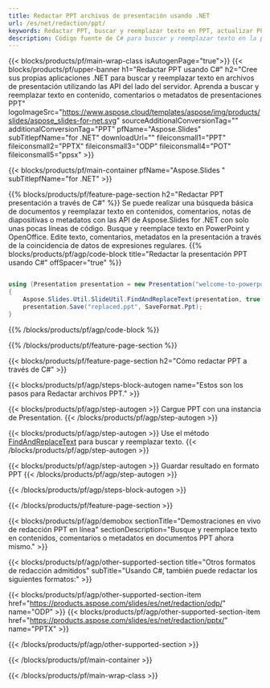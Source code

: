 ```yaml
---
title: Redactar PPT archivos de presentación usando .NET
url: /es/net/redaction/ppt/
keywords: Redactar PPT, buscar y reemplazar texto en PPT, actualizar PPT Presentación
description: Código fuente de C# para buscar y reemplazar texto en la presentación PPT.
---
```


{{< blocks/products/pf/main-wrap-class isAutogenPage="true">}}
{{< blocks/products/pf/upper-banner h1="Redactar PPT usando C#" h2="Cree sus propias aplicaciones .NET para buscar y reemplazar texto en archivos de presentación utilizando las API del lado del servidor. Aprenda a buscar y reemplazar texto en contenido, comentarios o metadatos de presentaciones PPT" logoImageSrc="https://www.aspose.cloud/templates/aspose/img/products/slides/aspose_slides-for-net.svg" sourceAdditionalConversionTag="" additionalConversionTag="PPT" pfName="Aspose.Slides" subTitlepfName="for .NET" downloadUrl="" fileiconsmall1="PPT" fileiconsmall2="PPTX" fileiconsmall3="ODP" fileiconsmall4="POT" fileiconsmall5="ppsx" >}}

{{< blocks/products/pf/main-container pfName="Aspose.Slides " subTitlepfName="for .NET" >}}

{{% blocks/products/pf/feature-page-section  h2="Redactar PPT presentación a través de C#" %}}
Se puede realizar una búsqueda básica de documentos y reemplazar texto en contenidos, comentarios, notas de diapositivas o metadatos con las API de Aspose.Slides for .NET con solo unas pocas líneas de código. Busque y reemplace texto en PowerPoint y OpenOffice. Edite texto, comentarios, metadatos en la presentación a través de la coincidencia de datos de expresiones regulares.
{{% blocks/products/pf/agp/code-block title="Redactar la presentación PPT usando C#" offSpacer="true" %}}

```cs

using (Presentation presentation = new Presentation("welcome-to-powerpoint.ppt"))
{
    Aspose.Slides.Util.SlideUtil.FindAndReplaceText(presentation, true, "PowerPoint", "Aspose.Slides", null);
    presentation.Save("replaced.ppt", SaveFormat.Ppt);
}
```

{{% /blocks/products/pf/agp/code-block %}}

{{% /blocks/products/pf/feature-page-section %}}

{{< blocks/products/pf/feature-page-section  h2="Cómo redactar PPT a través de C#" >}}

{{< blocks/products/pf/agp/steps-block-autogen name="Estos son los pasos para Redactar archivos PPT." >}}

{{< blocks/products/pf/agp/step-autogen >}}
Cargue PPT con una instancia de Presentation.
{{< /blocks/products/pf/agp/step-autogen >}}

{{< blocks/products/pf/agp/step-autogen >}}
Use el método [FindAndReplaceText](https://reference.aspose.com/slides/net/aspose.slides.util/slideutil/findandreplacetext/) para buscar y reemplazar texto.
{{< /blocks/products/pf/agp/step-autogen >}}

{{< blocks/products/pf/agp/step-autogen >}}
Guardar resultado en formato PPT
{{< /blocks/products/pf/agp/step-autogen >}}

{{< /blocks/products/pf/agp/steps-block-autogen >}}

{{< /blocks/products/pf/feature-page-section >}}

{{< blocks/products/pf/agp/demobox sectionTitle="Demostraciones en vivo de redacción PPT en línea" sectionDescription="Busque y reemplace texto en contenidos, comentarios o metadatos en documentos PPT ahora mismo." >}}

{{< blocks/products/pf/agp/other-supported-section title="Otros formatos de redacción admitidos" subTitle="Usando C#, también puede redactar los siguientes formatos:" >}}

{{< blocks/products/pf/agp/other-supported-section-item href="https://products.aspose.com/slides/es/net/redaction/odp/" name="ODP" >}}
{{< blocks/products/pf/agp/other-supported-section-item href="https://products.aspose.com/slides/es/net/redaction/pptx/" name="PPTX" >}}


{{< /blocks/products/pf/agp/other-supported-section >}}

{{< /blocks/products/pf/main-container >}}
    
{{< /blocks/products/pf/main-wrap-class >}}